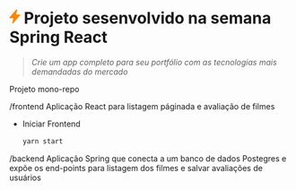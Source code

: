 # ![DevSuperior logo](https://raw.githubusercontent.com/devsuperior/bds-assets/main/ds/devsuperior-logo-small.png) Projeto sesenvolvido na semana Spring React
>  *Crie um app completo para seu portfólio com as tecnologias mais demandadas do mercado*

Projeto mono-repo

/frontend
  Aplicação React para listagem páginada e avaliação de filmes
  
  - Iniciar Frontend
    ```bash
    yarn start
    ```
  
/backend
  Aplicação Spring que conecta a um banco de dados Postegres e expõe os end-points para listagem dos filmes e salvar avaliações de usuários
